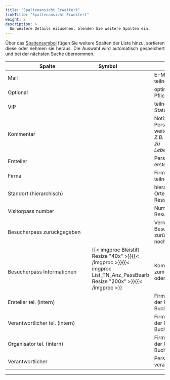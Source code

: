 ```yaml
---
title: "Spaltenansicht Erweitert"
linkTitle: "Spaltenansicht Erweitert"
weight: 2
description: >
  Um weitere Details eizusehen, blenden Sie weitere Spalten ein.
---
```

<p style="text-align: justify"> Über das <a href="/Generell/3_Grundlegende-Funktionen/##ListenansichtAnpassen/"> Spaltensymbol</a> fügen Sie weitere Spalten der Liste hinzu, sortieren diese oder nehmen sie heraus. 
Die Auswahl wird automatisch gespeichert und bei der nächsten Suche übernommen. </p> 

|<div style="width:250px">Spalte</div>|<div style="width:100px">Symbol</div>|Anmerkungen|
|---|---|---|
|Mail||E-Mail-Adresse der teilnehmenden Person|
|Optional||optinale Teinahme oder Pflichtteilnahme|
|VIP||teilnehmende Person mit VIP-Status|
|Kommentar||Notizen zur teinehmenden Person, die an den Dienstleister weitergegebenwird </br> _Z.B. beim Catering Information zu Lebensmittelunverträglichkeiten_|
|Ersteller||Person, welche die Buchung erstellt hat|
|Firma||Firma, welcher die teilnehmende Person angehört|
|Standort (hierarchisch)||hierachische Darstellung des Ortes, andem sich die gebuchte Ressource befindet|
|Visitorpass number||Nummer des Besucherausweises|
|Besucherpass zurückgegeben||Vermkerk, ob der Besucherausweis schon zurückgegeben wurde oder noch im Umlauf ist|
|</br>Besucherpass Informationen|{{< imgproc Bleistift Resize "40x" >}}{{< /imgproc >}}{{< imgproc List_TN_Anz_PassBearb Resize "200x" >}}{{< /imgproc >}}|</br>Kommentar und Informationen zum Besuchspass einfügen oder bearbeiten|
|Ersteller tel. (intern)||Firmeninterne Telefonnummer der Person, welche die Buchung erstellt hat|
|Verantwortlicher tel. (intern)||Firmeninterne Telefonnummer der Person, welche für die Buchung verantwortlich ist|
|Organisator tel. (intern)||Firmeninterne Telefonnummer, der Person, welche die Buchung organisiert|
|Verantwortlicher||Person, welche für die Buchung verantworltich ist|
---
